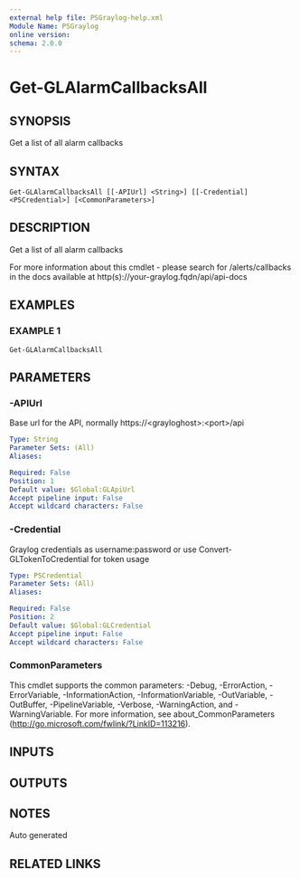 ```yaml
---
external help file: PSGraylog-help.xml
Module Name: PSGraylog
online version:
schema: 2.0.0
---
```


# Get-GLAlarmCallbacksAll

## SYNOPSIS
Get a list of all alarm callbacks

## SYNTAX

```
Get-GLAlarmCallbacksAll [[-APIUrl] <String>] [[-Credential] <PSCredential>] [<CommonParameters>]
```

## DESCRIPTION
Get a list of all alarm callbacks


For more information about this cmdlet - please search for /alerts/callbacks in the docs available at http(s)://your-graylog.fqdn/api/api-docs

## EXAMPLES

### EXAMPLE 1
```
Get-GLAlarmCallbacksAll
```

## PARAMETERS

### -APIUrl
Base url for the API, normally https://\<grayloghost\>:\<port\>/api

```yaml
Type: String
Parameter Sets: (All)
Aliases:

Required: False
Position: 1
Default value: $Global:GLApiUrl
Accept pipeline input: False
Accept wildcard characters: False
```

### -Credential
Graylog credentials as username:password or use Convert-GLTokenToCredential for token usage

```yaml
Type: PSCredential
Parameter Sets: (All)
Aliases:

Required: False
Position: 2
Default value: $Global:GLCredential
Accept pipeline input: False
Accept wildcard characters: False
```

### CommonParameters
This cmdlet supports the common parameters: -Debug, -ErrorAction, -ErrorVariable, -InformationAction, -InformationVariable, -OutVariable, -OutBuffer, -PipelineVariable, -Verbose, -WarningAction, and -WarningVariable.
For more information, see about_CommonParameters (http://go.microsoft.com/fwlink/?LinkID=113216).

## INPUTS

## OUTPUTS

## NOTES
Auto generated

## RELATED LINKS
